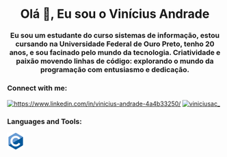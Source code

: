<h1 align="center">Olá 👋, Eu sou o Vinícius Andrade</h1>
<h3 align="center">Eu sou um estudante do curso sistemas de informação, estou cursando na Universidade Federal de Ouro Preto, tenho 20 anos, e sou facinado pelo mundo da tecnologia. Criatividade e paixão movendo linhas de código: explorando o mundo da programação com entusiasmo e dedicação.</h3>

<h3 align="left">Connect with me:</h3>
<p align="left">
<a href="https://linkedin.com/in/https://www.linkedin.com/in/vinicius-andrade-4a4b33250/" target="blank"><img align="center" src="https://raw.githubusercontent.com/rahuldkjain/github-profile-readme-generator/master/src/images/icons/Social/linked-in-alt.svg" alt="https://www.linkedin.com/in/vinicius-andrade-4a4b33250/" height="30" width="40" /></a>
<a href="https://instagram.com/viniciusac_" target="blank"><img align="center" src="https://raw.githubusercontent.com/rahuldkjain/github-profile-readme-generator/master/src/images/icons/Social/instagram.svg" alt="viniciusac_" height="30" width="40" /></a>
</p>

<h3 align="left">Languages and Tools:</h3>
<p align="left"> <a href="https://www.cprogramming.com/" target="_blank" rel="noreferrer"> <img src="https://raw.githubusercontent.com/devicons/devicon/master/icons/c/c-original.svg" alt="c" width="40" height="40"/> </a> </p>
